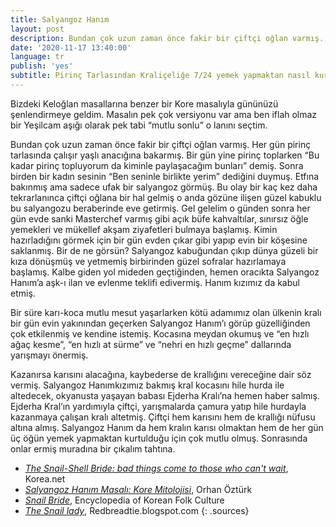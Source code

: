 ```yaml
---
title: Salyangoz Hanım
layout: post
description: Bundan çok uzun zaman önce fakir bir çiftçi oğlan varmış. Her gün pirinç tarlasında çalışır yaşlı anacığına bakarmış. Bir gün yine pirinç toplarken “Bu kadar pirinç topluyorum da kiminle paylaşacağım bunları” demiş. Sonra birden bir kadın sesinin “Ben seninle birlikte yerim” dediğini duymuş.
date: '2020-11-17 13:40:00'
language: tr
publish: 'yes'
subtitle: Pirinç Tarlasından Kraliçeliğe 7/24 yemek yapmaktan nasıl kurtuldu?
---
```


Bizdeki Keloğlan masallarına benzer bir Kore masalıyla gününüzü şenlendirmeye geldim. Masalın pek çok versiyonu var ama ben iflah olmaz bir Yeşilcam aşığı olarak pek tabi “mutlu sonlu” o lanını seçtim.

Bundan çok uzun zaman önce fakir bir çiftçi oğlan varmış. Her gün pirinç tarlasında çalışır yaşlı anacığına bakarmış. Bir gün yine pirinç toplarken “Bu kadar pirinç topluyorum da kiminle paylaşacağım bunları” demiş. Sonra birden bir kadın sesinin “Ben seninle birlikte yerim” dediğini duymuş. Etfına bakınmış ama sadece ufak bir salyangoz görmüş. Bu olay bir kaç kez daha tekrarlanınca çiftçi oğlana bir hal gelmiş o anda gözüne ilişen güzel kabuklu bu salyangozu beraberinde eve getirmiş. Gel gelelim o günden sonra her gün evde sanki Masterchef varmış gibi açık büfe kahvaltılar, sınırsız öğle yemekleri ve mükellef akşam ziyafetleri bulmaya başlamış. Kimin hazırladığını görmek için bir gün evden çıkar gibi yapıp evin bir köşesine saklanmış. Bir de ne görsün? Salyangoz kabuğundan çıkıp dünya güzeli bir kıza dönüşmüş ve yetmemiş birbirinden güzel sofralar hazırlamaya başlamış. Kalbe giden yol mideden geçtiğinden, hemen oracıkta Salyangoz Hanım’a aşk-ı ilan ve evlenme teklifi edivermiş. Hanım kızımız da kabul etmiş.

Bir süre karı-koca mutlu mesut yaşarlarken kötü adamımız olan ülkenin kralı bir gün evin yakınından geçerken Salyangoz Hanım’ı görüp güzelliğinden çok etkilenmiş ve kendine istemiş. Kocasına meydan okumuş ve “en hızlı ağaç kesme”, “en hızlı at sürme” ve “nehri en hızlı geçme” dallarında yarışmayı önermiş.

Kazanırsa karısını alacağına, kaybederse de krallığını vereceğine dair söz vermiş. Salyangoz Hanımkızımız bakmış kral kocasını hile hurda ile altedecek, okyanusta yaşayan babası Ejderha Kralı’na hemen haber salmış. Ejderha Kral’ın yardımıyla çiftçi, yarışmalarda çamura yatıp hile hurdayla kazanmaya çalışan kralı altetmiş. Çiftçi hem karısını hem de krallığı nüfusu altına almış. Salyangoz Hanım da hem kralın karısı olmaktan hem de her gün üç öğün yemek yapmaktan kurtulduğu için çok mutlu olmuş. Sonrasında onlar ermiş muradına bir çıkalım tahtına.


+ *[The Snail-Shell Bride: bad things come to those who can't wait](http://www.korea.net/NewsFocus/Culture/view?articleId=123841)*, Korea.net
+ *[Salyangoz Hanım Masalı: Kore Mitolojisi](http://ozhanozturk.com/2018/04/29/salyangoz-hanim-masali-kore-mitolojisi/)*, Orhan Öztürk
+ *[Snail Bride](https://folkency.nfm.go.kr/en/topic/detail/5924)*, Encyclopedia of Korean Folk Culture
+ *[The Snail lady](hhttps://redbreadtie.blogspot.com/search?q=The+Snail+Lady)*, Redbreadtie.blogspot.com
{: .sources}
